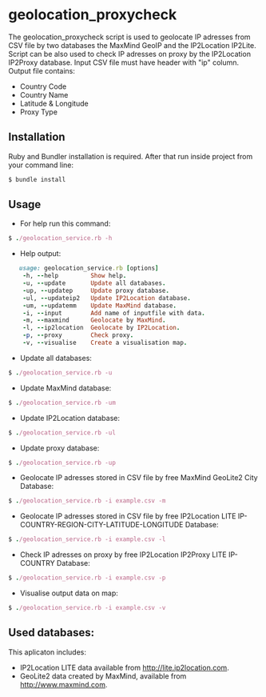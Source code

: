 # geolocation_proxycheck
The geolocation_proxycheck script is used to geolocate IP adresses from CSV file by two databases the MaxMind GeoIP and the IP2Location IP2Lite. Script can be also used to check IP adresses on proxy by the IP2Location IP2Proxy database. 
Input CSV file must have header with "ip" column. Output file contains: 

- Country Code 
- Country Name
- Latitude & Longitude
- Proxy Type

## Installation 
Ruby and Bundler installation is required. After that run inside project from your command line:
```ruby
$ bundle install
```
## Usage

- For help run this command:
```ruby
$ ./geolocation_service.rb -h
```

- Help output:
```ruby
   usage: geolocation_service.rb [options]
    -h, --help         Show help.
    -u, --update       Update all databases.
    -up, --updatep     Update proxy database.
    -ul, --updateip2   Update IP2Location database.
    -um, --updatemm    Update MaxMind database.
    -i, --input        Add name of inputfile with data.
    -m, --maxmind      Geolocate by MaxMind.
    -l, --ip2location  Geolocate by IP2Location.
    -p, --proxy        Check proxy.
    -v, --visualise    Create a visualisation map.
```

- Update all databases:
```ruby
$ ./geolocation_service.rb -u
```

- Update MaxMind database:
```ruby
$ ./geolocation_service.rb -um
```

- Update IP2Location database:
```ruby
$ ./geolocation_service.rb -ul
```

- Update proxy database:
```ruby
$ ./geolocation_service.rb -up
```

- Geolocate IP adresses stored in CSV file by free MaxMind GeoLite2 City Database:
```ruby
$ ./geolocation_service.rb -i example.csv -m
```


- Geolocate IP adresses stored in CSV file by free IP2Location LITE IP-COUNTRY-REGION-CITY-LATITUDE-LONGITUDE Database:
```ruby
$ ./geolocation_service.rb -i example.csv -l
```

- Check IP adresses on proxy by free IP2Location IP2Proxy LITE IP-COUNTRY Database:
```ruby
$ ./geolocation_service.rb -i example.csv -p
```

- Visualise output data on map:
```ruby
$ ./geolocation_service.rb -i example.csv -v
```

## Used databases:
This aplicaton includes:

- IP2Location LITE data available from <a href="http://lite.ip2location.com">http://lite.ip2location.com</a>.
- GeoLite2 data created by MaxMind, available from <a href="http://www.maxmind.com">http://www.maxmind.com</a>.
